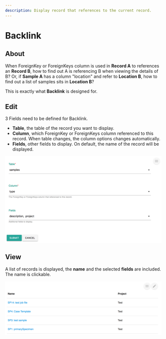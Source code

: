 ```yaml
---
description: Display record that references to the current record.
---
```


# Backlink

## About

When ForeignKey or ForeignKeys column is used in **Record A** to references an **Record B**, how to find out A is referencing B when viewing the details of B? Or, if **Sample A** has a column "location" and refer to **Location B**, how to find out a list of samples sits in **Location B**?

This is exactly what **Backlink** is designed for.

## Edit

3 Fields need to be defined for Backlink. 

* **Table**, the table of the record you want to display.
* **Column**, which ForeignKey or ForeignKeys column referenced to this record. When table changes, the column options changes automatically. 
* **Fields**, other fields to display. On default, the name of the record will be displayed. 

![Edit view of widget Backlink](../.gitbook/assets/widgets-backlink-edit.png)

## View

A list of records is displayed, the **name** and the selected **fields** are included. The name is clickable.

![Read-only view of widget Backlink](../.gitbook/assets/widgets-backlink-view.png)

